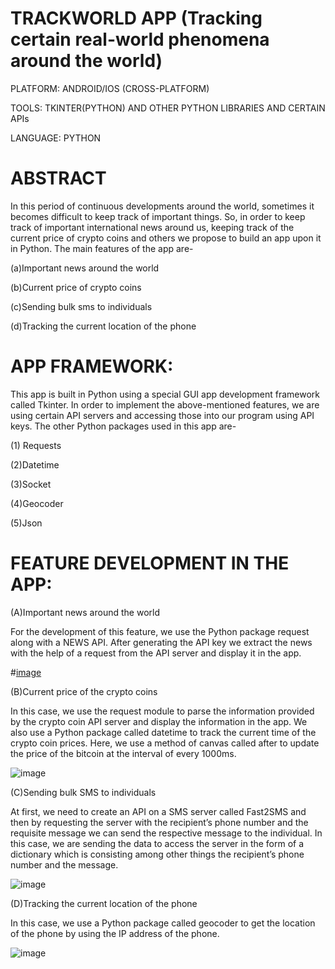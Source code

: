 # TRACKWORLD APP (Tracking certain real-world phenomena around the world)

PLATFORM: ANDROID/IOS (CROSS-PLATFORM)

TOOLS: TKINTER(PYTHON) AND OTHER PYTHON LIBRARIES AND CERTAIN APIs

LANGUAGE: PYTHON

# ABSTRACT

In this period of continuous developments around the world, sometimes it becomes difficult to keep track of important things. So, in order to keep track of important international news around us, keeping track of the current price of crypto coins and others we propose to build an app upon it in Python. The main features of the app are-

(a)Important news around the world

(b)Current price of crypto coins

(c)Sending bulk sms to individuals

(d)Tracking the current location of the phone

# APP FRAMEWORK:

This app is built in Python using a special GUI app development framework called Tkinter. In order to implement the above-mentioned features, we are using certain API servers and accessing those into our program using API keys. The other Python packages used in this app are-

(1) Requests

(2)Datetime

(3)Socket

(4)Geocoder

(5)Json

# FEATURE DEVELOPMENT IN THE APP:

(A)Important news around the world

For the development of this feature, we use the Python package request along with a NEWS API. After generating the API key we extract the news with the help of a request from the API server and display it in the app.

#[image](https://github.com/Unity333A/TrackWorld-App/assets/107807858/19674944-dd65-484e-8f25-817ea96ad196)


(B)Current price of the crypto coins

In this case, we use the request module to parse the information provided by the crypto coin API server and display the information in the app. We also use a Python package called datetime to track the current time of the crypto coin prices. Here, we use a method of canvas called after to update the price of the bitcoin at the interval of every 1000ms.

![image](https://github.com/Unity333A/TrackWorld-App/assets/107807858/d233ff4a-bd3b-4674-b7c0-cc241d922b17)


(C)Sending bulk SMS to individuals

At first, we need to create an API on a SMS server called Fast2SMS and then by requesting the server with the recipient’s phone number and the requisite message we can send the respective message to the individual. In this case, we are sending the data to access the server in the form of a dictionary which is consisting among other things the recipient’s phone number and the message.

![image](https://github.com/Unity333A/TrackWorld-App/assets/107807858/9f5567a9-1921-4e79-96ca-061eebf0655f)

(D)Tracking the current location of the phone

In this case, we use a Python package called geocoder to get the location of the phone by using the IP address of the phone.

![image](https://github.com/Unity333A/TrackWorld-App/assets/107807858/fc322e31-5460-419a-969c-661e56ba7e28)
